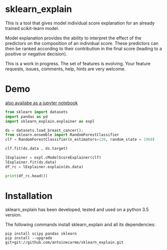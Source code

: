 # sklearn_explain

This is a tool that gives model individual score explanation for an already trained scikit-learn model.

Model explanation provides the ability to interpret the effect of the predictors on the composition of an individual score. These predictors can then be ranked according to their contribution in the final score (leading to a positive or negative decision).

This is a work in progress. The set of features is evolving. Your feature requests, issues, comments, help, hints are very welcome.

# Demo
[also availabe as a jupyter notebook](doc/sample_demo.ipynb)



```Python
from sklearn import datasets
import pandas as pd
import sklearn_explain.explainer as expl

ds = datasets.load_breast_cancer();
from sklearn.ensemble import RandomForestClassifier
clf = RandomForestClassifier(n_estimators=120, random_state = 1960)

clf.fit(ds.data , ds.target)

lExplainer = expl.cModelScoreExplainer(clf)
lExplainer.fit(ds.data)
df_rc = lExplainer.explain(ds.data)

print(df_rc.head())
```

# Installation



sklearn_explain has been developed, tested and used on a python 3.5 version. 

The following commands install sklearn_explain and all its dependencies:

	pip install scipy pandas sklearn
	pip install --upgrade git+git://github.com/antoinecarme/sklearn_explain.git
    
